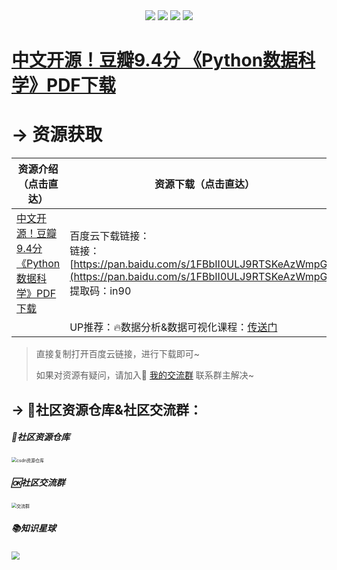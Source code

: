 <div align="center">
    <a href="https://github.com/zhaofeng092/python_auto_office"> <img src="https://badgen.net/badge/Github/%E7%A8%8B%E5%BA%8F%E5%91%98?icon=github&color=red"></a>
    <a href="http://t.cn/A6Gkrbzw"> <img src="https://badgen.net/badge/follow/%E5%85%AC%E4%BC%97%E5%8F%B7?icon=rss&color=green"></a>
    <a href="https://space.bilibili.com/259649365"> <img src="https://badgen.net/badge/pick/B%E7%AB%99?icon=dependabot&color=blue"></a>
    <a href="https://mp.weixin.qq.com/s/CadAaJUTUlXmTxJAjFUfPQ"> <img src="https://badgen.net/badge/join/%E4%BA%A4%E6%B5%81%E7%BE%A4?icon=atom&color=yellow"></a>
</div>



# [中文开源！豆瓣9.4分 《Python数据科学》PDF下载](http://mp.weixin.qq.com/s?__biz=MzUzNTc5NjA4NQ==&tempkey=MTA5Nl8rNCs3MGF6bjVyVE54OHlqdGtqY3VDaC1LSHc3c05ucUVqQnlybzMxSFR0M2ZyLVh2cUQ2ajAtZ0NfVzdsU0NYSXhrSlRYZEtBLWE5a0N2NlNfamdDMUo0b2JYZTBaR2tGZ05xX0lHSXBDNVNTWXdjZjkyYzdRRjN0bzBOck9SUWJDeExRX0V3Qlg4QmEzMHNkRGJvVVFTVGVlOElaYWRHeGVVV3J3fn4%3D&chksm=fa815427cdf6dd31a467fc01894d35e1f5a1f7f39c7e2e415e7edb7acaf2735c6e83cbc399d1&token=1734592402&lang=zh_CN#rd)



# → 资源获取



| 资源介绍（点击直达）                                         | 资源下载（点击直达）                                         |
| ------------------------------------------------------------ | ------------------------------------------------------------ |
| [中文开源！豆瓣9.4分 《Python数据科学》PDF下载](http://mp.weixin.qq.com/s?__biz=MzUzNTc5NjA4NQ==&tempkey=MTA5Nl8rNCs3MGF6bjVyVE54OHlqdGtqY3VDaC1LSHc3c05ucUVqQnlybzMxSFR0M2ZyLVh2cUQ2ajAtZ0NfVzdsU0NYSXhrSlRYZEtBLWE5a0N2NlNfamdDMUo0b2JYZTBaR2tGZ05xX0lHSXBDNVNTWXdjZjkyYzdRRjN0bzBOck9SUWJDeExRX0V3Qlg4QmEzMHNkRGJvVVFTVGVlOElaYWRHeGVVV3J3fn4%3D&chksm=fa815427cdf6dd31a467fc01894d35e1f5a1f7f39c7e2e415e7edb7acaf2735c6e83cbc399d1&token=1734592402&lang=zh_CN#rd) | 百度云下载链接：<br/>链接：[https://pan.baidu.com/s/1FBbII0ULJ9RTSKeAzWmpGw](https://pan.baidu.com/s/1FBbII0ULJ9RTSKeAzWmpGw) <br/>提取码：in90 <br/> |
|                                                              | UP推荐：🔥数据分析&数据可视化课程：[传送门](https://mp.weixin.qq.com/s/rJVy8DLIdqdyjMPY1SHpag) |

> 直接复制打开百度云链接，进行下载即可~
>
> 如果对资源有疑问，请加入🚸 [我的交流群](https://mp.weixin.qq.com/s/6cR5fMSCtdI5sJdWiDwhOA) 联系群主解决~



## → 🚀社区资源仓库&社区交流群：




##### 📱社区资源仓库

<img src="https://img-blog.csdnimg.cn/20201231105911656.jpg?x-oss-process=image/watermark,type_ZmFuZ3poZW5naGVpdGk,shadow_10,text_aHR0cHM6Ly9ibG9nLmNzZG4ubmV0L3dlaXhpbl80MjMyMTUxNw==,size_16,color_FFFFFF,t_70#pic_center" alt="csdn资源仓库" style="zoom:50%;" />

##### 🆗社区交流群

<img src="https://img-blog.csdnimg.cn/20210102004119705.jpg?x-oss-process=image/watermark,type_ZmFuZ3poZW5naGVpdGk,shadow_10,text_aHR0cHM6Ly9ibG9nLmNzZG4ubmV0L3dlaXhpbl80MjMyMTUxNw==,size_16,color_FFFFFF,t_70#pic_center" alt="交流群" style="zoom:50%;" />

##### 📚知识星球

<img src="https://img-blog.csdnimg.cn/20210109190431333.jpg?x-oss-process=image/watermark,type_ZmFuZ3poZW5naGVpdGk,shadow_10,text_aHR0cHM6Ly9ibG9nLmNzZG4ubmV0L3dlaXhpbl80MjMyMTUxNw==,size_16,color_FFFFFF,t_70#pic_center" style="zoom: 80%;" />